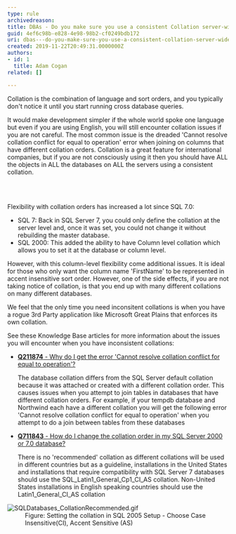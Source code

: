 ```yaml
---
type: rule
archivedreason: 
title: DBAs - Do you make sure you use a consistent Collation server-wide?
guid: 4ef6c98b-e828-4e98-98b2-cf0249bdb172
uri: dbas---do-you-make-sure-you-use-a-consistent-collation-server-wide
created: 2019-11-22T20:49:31.0000000Z
authors:
- id: 1
  title: Adam Cogan
related: []

---
```



<p>Collation is the combination of language and sort orders, and you typically don't notice it until you start running cross database queries.</p><p>It would make development simpler if the whole world spoke one language but even if you are using English, you will still encounter collation issues if you are not careful. The most common issue is the dreaded 'Cannot resolve collation conflict for equal to operation' error when joining on columns that have different collation orders. Collation is a great feature for international companies, but if you are not consciously using it then you should have ALL the objects in ALL the databases on ALL the servers using a consistent collation.​​<br></p>
<br><excerpt class='endintro'></excerpt><br>
<p>Flexibility with collation orders has increased a lot since SQL 7.0&#58;<br></p><ul><li>SQL 7&#58; Back in SQL Server 7, you could only define the collation at the server level and, once it was set, you could not change it without rebuilding the master database.</li><li>SQL 2000&#58; This added the ability to have Column level collation which allows you to set it at the database or column level.</li></ul><p>However, with this column-level flexibility come additional issues. It is ideal for those who only want the column name 'FirstName' to be represented in accent insensitive sort order. However, one of the side effects, if you are not taking notice of collation, is that you end up with many different collations on many different databases.</p><p>We feel that the only time you need inconsitent collations is when you have a rogue 3rd Party application like Microsoft Great Plains that enforces its own collation.</p><p>See these Knowledge Base articles for more information about the issues you will encounter when you have inconsistent collations&#58;</p><ul><li>
      <a href="https&#58;//www.ssw.com.au/ssw/KB/KB.aspx?KBID=Q211874"><strong>Q211874</strong>&#160;- Why do I get the error 'Cannot resolve collation conflict for equal to operation'?</a></li><p>The database collation differs from the SQL Server default collation because it was attached or created with a different collation order. This causes issues when you attempt to join tables in databases that have different collation orders. For example, if your tempdb database and Northwind each have a different collation you will get the following error 'Cannot resolve collation conflict for equal to operation' when you attempt to do a join between tables from these databases<br></p><li>
      <a href="https&#58;//www.ssw.com.au/ssw/KB/KB.aspx?KBID=Q711843"><strong>Q711843</strong>&#160;- How do I change the collation order in my SQL Server 2000 or 7.0 database?</a></li><p>There is no 'recommended' collation as different collations will be used in different countries but as a guideline, installations in the United States and installations that require compatibility with SQL Server 7 databases should use the SQL_Latin1_General_Cp1_CI_AS collation. Non-United States installations in English speaking countries should use the Latin1_General_CI_AS collation​​<br></p></ul><dl class="image"><dt><img src="/PublishingImages/SQLDatabases_CollationRecommended.gif" alt="SQLDatabases_CollationRecommended.gif" /></dt><dd>Figure​&#58; Setting the collation in SQL 2005 Setup - Choose Case Insensitive(CI), Accent Sensitive (AS)<br></dd></dl>


